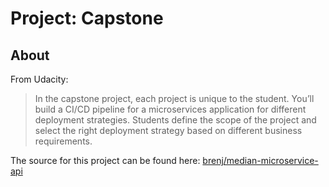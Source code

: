 Project: Capstone
=================

About
-----

From Udacity:
> In the capstone project, each project is unique to the student. You’ll build a CI/CD pipeline for a microservices application for different deployment strategies. Students define the scope of the project and select the right deployment strategy based on different business requirements.

The source for this project can be found here: [brenj/median-microservice-api](https://github.com/brenj/median-microservice-api)

